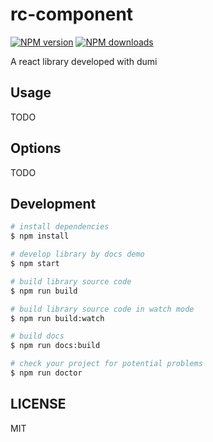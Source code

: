 # rc-component

[![NPM version](https://img.shields.io/npm/v/rc-component.svg?style=flat)](https://npmjs.org/package/rc-component)
[![NPM downloads](http://img.shields.io/npm/dm/rc-component.svg?style=flat)](https://npmjs.org/package/rc-component)

A react library developed with dumi

## Usage

TODO

## Options

TODO

## Development

```bash
# install dependencies
$ npm install

# develop library by docs demo
$ npm start

# build library source code
$ npm run build

# build library source code in watch mode
$ npm run build:watch

# build docs
$ npm run docs:build

# check your project for potential problems
$ npm run doctor
```

## LICENSE

MIT
